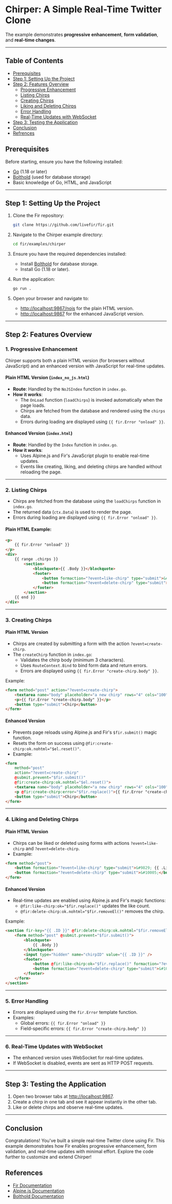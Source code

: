 # Chirper: A Simple Real-Time Twitter Clone

The example demonstrates **progressive enhancement**, **form validation**, and **real-time changes**.

---

## Table of Contents
- [Prerequisites](#prerequisites)
- [Step 1: Setting Up the Project](#step-1-setting-up-the-project)
- [Step 2: Features Overview](#step-2-features-overview)
  - [Progressive Enhancement](#1-progressive-enhancement)
  - [Listing Chirps](#2-listing-chirps)
  - [Creating Chirps](#3-creating-chirps)
  - [Liking and Deleting Chirps](#4-liking-and-deleting-chirps)
  - [Error Handling](#5-error-handling)
  - [Real-Time Updates with WebSocket](#6-real-time-updates-with-websocket)
- [Step 3: Testing the Application](#step-3-testing-the-application)
- [Conclusion](#conclusion)
- [Refrences](#references)

## Prerequisites

Before starting, ensure you have the following installed:

- [Go](https://go.dev/) (1.18 or later)
- [Bolthold](https://github.com/timshannon/bolthold) (used for database storage)
- Basic knowledge of Go, HTML, and JavaScript

---

## Step 1: Setting Up the Project

1. Clone the Fir repository:

   ```bash
   git clone https://github.com/livefir/fir.git
   ```

2. Navigate to the Chirper example directory:

   ```bash
   cd fir/examples/chirper
   ```

3. Ensure you have the required dependencies installed:
   - Install [Bolthold](https://github.com/timshannon/bolthold) for database storage.
   - Install Go (1.18 or later).

4. Run the application:

   ```bash
   go run .
   ```

5. Open your browser and navigate to:
   - [http://localhost:9867/nojs](http://localhost:9867/nojs) for the plain HTML version.
   - [http://localhost:9867](http://localhost:9867) for the enhanced JavaScript version.

---

## Step 2: Features Overview

### 1. Progressive Enhancement

Chirper supports both a plain HTML version (for browsers without JavaScript) and an enhanced version with JavaScript for real-time updates.

#### Plain HTML Version (`index_no_js.html`)

- **Route**: Handled by the `NoJSIndex` function in `index.go`.
- **How it works**:
  - The `OnLoad` function (`loadChirps`) is invoked automatically when the page loads.
  - Chirps are fetched from the database and rendered using the `chirps` data.
  - Errors during loading are displayed using `{{ fir.Error "onload" }}`.

#### Enhanced Version (`index.html`)

- **Route**: Handled by the `Index` function in `index.go`.
- **How it works**:
  - Uses Alpine.js and Fir's JavaScript plugin to enable real-time updates.
  - Events like creating, liking, and deleting chirps are handled without reloading the page.

---

### 2. Listing Chirps

- Chirps are fetched from the database using the `loadChirps` function in `index.go`.
- The returned data (`ctx.Data`) is used to render the page.
- Errors during loading are displayed using `{{ fir.Error "onload" }}`.

#### Plain HTML Example:

```html
<p>
    {{ fir.Error "onload" }}
</p>
<div>
    {{ range .chirps }}
        <section>
            <blockquote>{{ .Body }}</blockquote>
            <footer>
                <button formaction="?event=like-chirp" type="submit">&#9829; {{ .LikesCount }}</button>
                <button formaction="?event=delete-chirp" type="submit">&#10005;</button>
            </footer>
        </section>
    {{ end }}
</div>
```

---

### 3. Creating Chirps

#### Plain HTML Version

- Chirps are created by submitting a form with the action `?event=create-chirp`.
- The `createChirp` function in `index.go`:
  - Validates the chirp body (minimum 3 characters).
  - Uses `RouteContext.Bind` to bind form data and return errors.
  - Errors are displayed using `{{ fir.Error "create-chirp.body" }}`.

Example:

```html
<form method="post" action="?event=create-chirp">
    <textarea name="body" placeholder="a new chirp" rows="4" cols="100"></textarea>
    <p>{{ fir.Error "create-chirp.body" }}</p>
    <button type="submit">Chirp</button>
</form>
```

#### Enhanced Version

- Prevents page reloads using Alpine.js and Fir's `$fir.submit()` magic function.
- Resets the form on success using `@fir:create-chirp:ok.nohtml="$el.reset()"`.
- Example:

```html
<form
    method="post"
    action="?event=create-chirp"
    @submit.prevent="$fir.submit()"
    @fir:create-chirp:ok.nohtml="$el.reset()">
    <textarea name="body" placeholder="a new chirp" rows="4" cols="100"></textarea>
    <p @fir:create-chirp:error="$fir.replace()">{{ fir.Error "create-chirp.body" }}</p>
    <button type="submit">Chirp</button>
</form>
```

---

### 4. Liking and Deleting Chirps

#### Plain HTML Version

- Chirps can be liked or deleted using forms with actions `?event=like-chirp` and `?event=delete-chirp`.
- Example:

```html
<form method="post">
    <button formaction="?event=like-chirp" type="submit">&#9829; {{ .LikesCount }}</button>
    <button formaction="?event=delete-chirp" type="submit">&#10005;</button>
</form>
```

#### Enhanced Version

- Real-time updates are enabled using Alpine.js and Fir's magic functions:
  - `@fir:like-chirp:ok="$fir.replace()"` updates the like count.
  - `@fir:delete-chirp:ok.nohtml="$fir.removeEl()"` removes the chirp.

Example:

```html
<section fir-key="{{ .ID }}" @fir:delete-chirp:ok.nohtml="$fir.removeEl()">
    <form method="post" @submit.prevent="$fir.submit()">
        <blockquote>
            {{ .Body }}
        </blockquote>
        <input type="hidden" name="chirpID" value="{{ .ID }}" />
        <footer>
            <button @fir:like-chirp:ok="$fir.replace()" formaction="?event=like-chirp" type="submit">&#9829; {{ .LikesCount }}</button>
            <button formaction="?event=delete-chirp" type="submit">&#10005;</button>
        </footer>
    </form>
</section>
```

---

### 5. Error Handling

- Errors are displayed using the `fir.Error` template function.
- Examples:
  - Global errors: `{{ fir.Error "onload" }}`
  - Field-specific errors: `{{ fir.Error "create-chirp.body" }}`

---

### 6. Real-Time Updates with WebSocket

- The enhanced version uses WebSocket for real-time updates.
- If WebSocket is disabled, events are sent as HTTP POST requests.

---

## Step 3: Testing the Application

1. Open two browser tabs at [http://localhost:9867](http://localhost:9867).
2. Create a chirp in one tab and see it appear instantly in the other tab.
3. Like or delete chirps and observe real-time updates.

---

## Conclusion

Congratulations! You've built a simple real-time Twitter clone using Fir. This example demonstrates how Fir enables progressive enhancement, form validation, and real-time updates with minimal effort. Explore the code further to customize and extend Chirper!

## References
- [Fir Documentation](https://github.com/livefir/fir)
- [Alpine.js Documentation](https://alpinejs.dev/)
- [Bolthold Documentation](https://github.com/timshannon/bolthold)